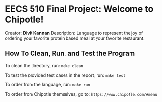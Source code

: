 # EECS 510 Final Project: Welcome to Chipotle!

Creator: **Divit Kannan**
Description: Language to represent the joy of ordering your favorite protein based meal at your favorite restaurant.

## How To Clean, Run, and Test the Program

To clean the directory, run:
`make clean`

To test the provided test cases in the report, run:
`make test`

To order from the language, run: 
`make run`

To order from Chipotle themselves, go to:
`https://www.chipotle.com/#menu`